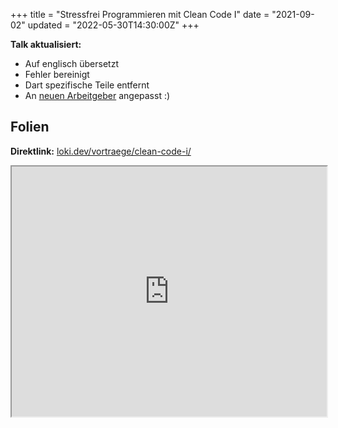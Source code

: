 +++
title = "Stressfrei Programmieren mit Clean Code I"
date = "2021-09-02"
updated = "2022-05-30T14:30:00Z"
+++

**Talk aktualisiert:**
- Auf englisch übersetzt
- Fehler bereinigt
- Dart spezifische Teile entfernt
- An [neuen Arbeitgeber](https://mara.solutions) angepasst :)



## Folien

**Direktlink:** [loki.dev/vortraege/clean-code-i/](https://loki.dev/slides/vortraege/clean-code-i/)
<iframe src="https://loki.dev/slides/vortraege/clean-code-i/" style="width:100%;height:400px">
</iframe>


